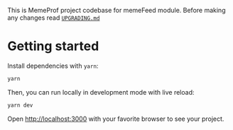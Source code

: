 This is MemeProf project codebase for memeFeed module. Before making any changes read [`UPGRADING.md`](UPGRADING.md)

# Getting started

Install dependencies with `yarn`:

```bash
yarn
```

Then, you can run locally in development mode with live reload:

```bash
yarn dev
```

Open [http://localhost:3000](http://localhost:3000) with your favorite browser
to see your project.
